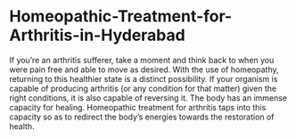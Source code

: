 # Homeopathic-Treatment-for-Arthritis-in-Hyderabad
If you’re an arthritis sufferer, take a moment and think back to when you were pain free and able to move as desired. With the use of homeopathy, returning to this healthier state is a distinct possibility. If your organism is capable of producing arthritis (or any condition for that matter) given the right conditions, it is also capable of reversing it. The body has an immense capacity for healing. Homeopathic treatment for arthritis taps into this capacity so as to redirect the body’s energies towards the restoration of health.
